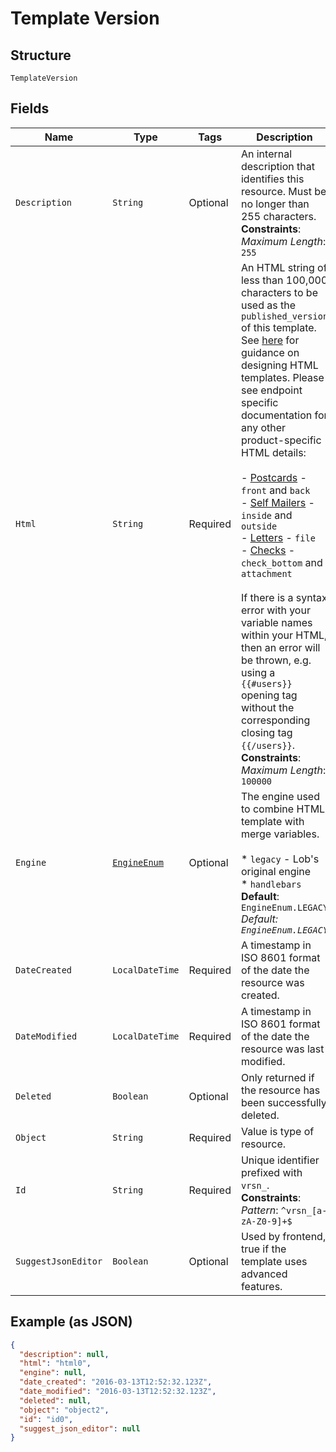 
# Template Version

## Structure

`TemplateVersion`

## Fields

| Name | Type | Tags | Description | Getter | Setter |
|  --- | --- | --- | --- | --- | --- |
| `Description` | `String` | Optional | An internal description that identifies this resource. Must be no longer than 255 characters.<br>**Constraints**: *Maximum Length*: `255` | String getDescription() | setDescription(String description) |
| `Html` | `String` | Required | An HTML string of less than 100,000 characters to be used as the `published_version` of this template. See [here](#section/HTML-Examples) for guidance on designing HTML templates. Please see endpoint specific documentation for any other product-specific HTML details:<br><br>- [Postcards](#operation/create_postcard) - `front` and `back`<br>- [Self Mailers](#operation/create_self_mailer) - `inside` and `outside`<br>- [Letters](#operation/create_letter) - `file`<br>- [Checks](#operation/create_check) - `check_bottom` and `attachment`<br><br>If there is a syntax error with your variable names within your HTML, then an error will be thrown, e.g. using a `{{#users}}` opening tag without the corresponding closing tag `{{/users}}`.<br>**Constraints**: *Maximum Length*: `100000` | String getHtml() | setHtml(String html) |
| `Engine` | [`EngineEnum`](/doc/models/engine-enum.md) | Optional | The engine used to combine HTML template with merge variables.<br><br>* `legacy` - Lob's original engine<br>* `handlebars`<br>**Default**: `EngineEnum.LEGACY`<br>*Default: `EngineEnum.LEGACY`* | EngineEnum getEngine() | setEngine(EngineEnum engine) |
| `DateCreated` | `LocalDateTime` | Required | A timestamp in ISO 8601 format of the date the resource was created. | LocalDateTime getDateCreated() | setDateCreated(LocalDateTime dateCreated) |
| `DateModified` | `LocalDateTime` | Required | A timestamp in ISO 8601 format of the date the resource was last modified. | LocalDateTime getDateModified() | setDateModified(LocalDateTime dateModified) |
| `Deleted` | `Boolean` | Optional | Only returned if the resource has been successfully deleted. | Boolean getDeleted() | setDeleted(Boolean deleted) |
| `Object` | `String` | Required | Value is type of resource. | String getObject() | setObject(String object) |
| `Id` | `String` | Required | Unique identifier prefixed with `vrsn_`.<br>**Constraints**: *Pattern*: `^vrsn_[a-zA-Z0-9]+$` | String getId() | setId(String id) |
| `SuggestJsonEditor` | `Boolean` | Optional | Used by frontend, true if the template uses advanced features. | Boolean getSuggestJsonEditor() | setSuggestJsonEditor(Boolean suggestJsonEditor) |

## Example (as JSON)

```json
{
  "description": null,
  "html": "html0",
  "engine": null,
  "date_created": "2016-03-13T12:52:32.123Z",
  "date_modified": "2016-03-13T12:52:32.123Z",
  "deleted": null,
  "object": "object2",
  "id": "id0",
  "suggest_json_editor": null
}
```

